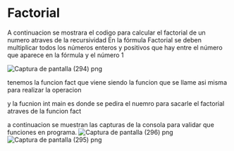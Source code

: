 # Factorial
A continuacion se mostrara el codigo para calcular el factorial de un numero atraves de la recursividad
 En la fórmula Factorial se deben multiplicar todos los números enteros y positivos que hay entre el número que aparece en la fórmula y el número 1
 
 
 ![Captura de pantalla (294) png](https://user-images.githubusercontent.com/71051834/94643136-bab4b400-02ab-11eb-9f79-ae898551c400.jpg)
 
tenemos la funcion fact que viene siendo la funcion que se llame asi misma para realizar la operacion

y la fucnion int main es donde se pedira el nuemro para sacarle el factorial atraves de la funcion fact 


a continuacion se muestran las capturas de la consola para validar que funciones en programa.
![Captura de pantalla (296) png](https://user-images.githubusercontent.com/71051834/94643470-7f66b500-02ac-11eb-8e1f-329d6d3a036a.jpg)
![Captura de pantalla (295) png](https://user-images.githubusercontent.com/71051834/94643476-8392d280-02ac-11eb-8789-02087c6f7e72.jpg)
